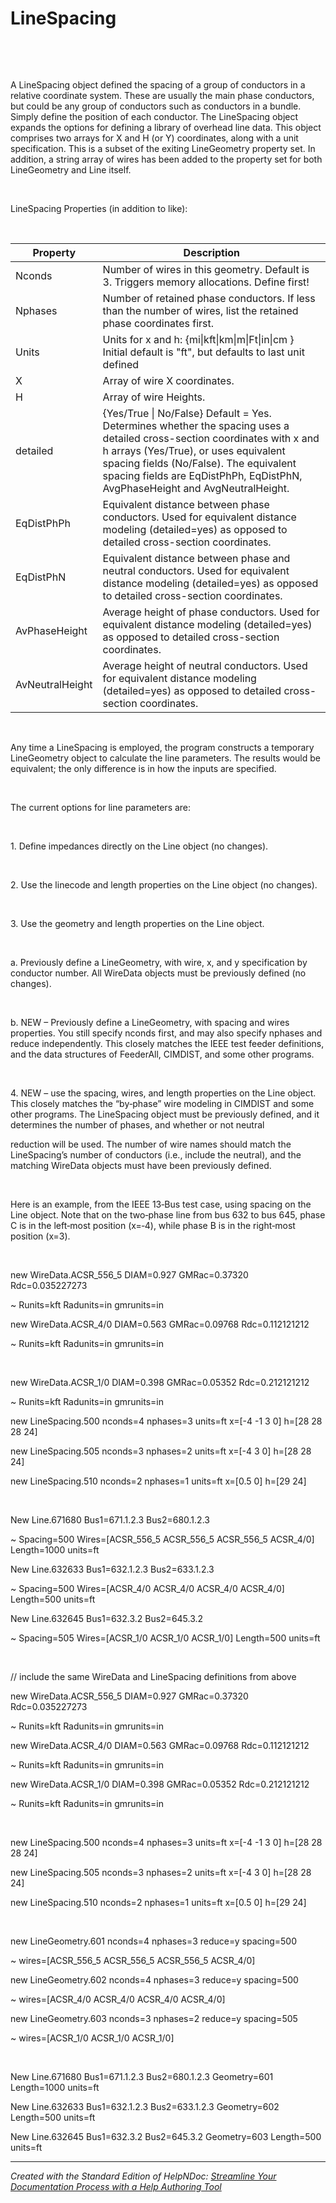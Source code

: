 # LineSpacing

&nbsp;

&nbsp;

A LineSpacing object defined the spacing of a group of conductors in a relative coordinate system. These are usually the main phase conductors, but could be any group of conductors such as conductors in a bundle. Simply define the position of each conductor. The LineSpacing object expands the options for defining a library of overhead line data. This object comprises two arrays for X and H (or Y) coordinates, along with a unit specification. This is a subset of the exiting LineGeometry property set. In addition, a string array of wires has been added to the property set for both LineGeometry and Line itself.

&nbsp;

LineSpacing Properties (in addition to like):

&nbsp;

| **Property** | **Description** |
| --- | --- |
| Nconds | Number of wires in this geometry. Default is 3. Triggers memory allocations. Define first\! |
| Nphases | Number of retained phase conductors. If less than the number of wires, list the retained phase coordinates first. |
| Units | Units for x and h: {mi\|kft\|km\|m\|Ft\|in\|cm } Initial default is "ft", but defaults to last unit defined |
| X | Array of wire X coordinates. |
| H | Array of wire Heights. |
| detailed | {Yes/True \| No/False} Default = Yes. Determines whether the spacing uses a detailed cross-section coordinates with x and h arrays (Yes/True), or uses equivalent spacing fields (No/False). The equivalent spacing fields are EqDistPhPh, EqDistPhN, AvgPhaseHeight and AvgNeutralHeight. |
| EqDistPhPh | Equivalent distance between phase conductors. Used for equivalent distance modeling (detailed=yes) as opposed to detailed cross-section coordinates.&nbsp; |
| EqDistPhN | Equivalent distance between phase and neutral conductors. Used for equivalent distance modeling (detailed=yes) as opposed to detailed cross-section coordinates. |
| AvPhaseHeight | Average height of phase conductors. Used for equivalent distance modeling (detailed=yes) as opposed to detailed cross-section coordinates. |
| AvNeutralHeight | Average height of neutral conductors. Used for equivalent distance modeling (detailed=yes) as opposed to detailed cross-section coordinates. |


&nbsp;

Any time a LineSpacing is employed, the program constructs a temporary LineGeometry object to calculate the line parameters. The results would be equivalent; the only difference is in how the inputs are specified.

&nbsp;

The current options for line parameters are:

&nbsp;

&#49;. Define impedances directly on the Line object (no changes).

&nbsp;

&#50;. Use the linecode and length properties on the Line object (no changes).

&nbsp;

&#51;. Use the geometry and length properties on the Line object.

&nbsp;

a. Previously define a LineGeometry, with wire, x, and y specification by conductor number. All WireData objects must be previously defined (no changes).

&nbsp;

b. NEW – Previously define a LineGeometry, with spacing and wires properties. You still specify nconds first, and may also specify nphases and reduce independently. This closely matches the IEEE test feeder definitions, and the data structures of FeederAll, CIMDIST, and some other programs.

&nbsp;

&#52;. NEW – use the spacing, wires, and length properties on the Line object. This closely matches the “by‐phase” wire modeling in CIMDIST and some other programs. The LineSpacing object must be previously defined, and it determines the number of phases, and whether or not neutral

reduction will be used. The number of wire names should match the LineSpacing’s number of conductors (i.e., include the neutral), and the matching WireData objects must have been previously defined.

&nbsp;

Here is an example, from the IEEE 13‐Bus test case, using spacing on the Line object. Note that on the two‐phase line from bus 632 to bus 645, phase C is in the left‐most position (x=‐4), while phase B is in the right‐most position (x=3).

&nbsp;

new WireData.ACSR\_556\_5 DIAM=0.927 GMRac=0.37320 Rdc=0.035227273

\~ Runits=kft Radunits=in gmrunits=in

new WireData.ACSR\_4/0 DIAM=0.563 GMRac=0.09768 Rdc=0.112121212

\~ Runits=kft Radunits=in gmrunits=in

&nbsp;

new WireData.ACSR\_1/0 DIAM=0.398 GMRac=0.05352 Rdc=0.212121212

\~ Runits=kft Radunits=in gmrunits=in

new LineSpacing.500 nconds=4 nphases=3 units=ft x=\[-4 -1 3 0\] h=\[28 28 28 24\]

new LineSpacing.505 nconds=3 nphases=2 units=ft x=\[-4 3 0\] h=\[28 28 24\]

new LineSpacing.510 nconds=2 nphases=1 units=ft x=\[0.5 0\] h=\[29 24\]

&nbsp;

New Line.671680 Bus1=671.1.2.3 Bus2=680.1.2.3

\~ Spacing=500 Wires=\[ACSR\_556\_5 ACSR\_556\_5 ACSR\_556\_5 ACSR\_4/0\] Length=1000 units=ft

New Line.632633 Bus1=632.1.2.3 Bus2=633.1.2.3

\~ Spacing=500 Wires=\[ACSR\_4/0 ACSR\_4/0 ACSR\_4/0 ACSR\_4/0\] Length=500 units=ft

New Line.632645 Bus1=632.3.2 Bus2=645.3.2

\~ Spacing=505 Wires=\[ACSR\_1/0 ACSR\_1/0 ACSR\_1/0\] Length=500 units=ft

&nbsp;

// include the same WireData and LineSpacing definitions from above

new WireData.ACSR\_556\_5 DIAM=0.927 GMRac=0.37320 Rdc=0.035227273

\~ Runits=kft Radunits=in gmrunits=in

new WireData.ACSR\_4/0 DIAM=0.563 GMRac=0.09768 Rdc=0.112121212

\~ Runits=kft Radunits=in gmrunits=in

new WireData.ACSR\_1/0 DIAM=0.398 GMRac=0.05352 Rdc=0.212121212

\~ Runits=kft Radunits=in gmrunits=in

&nbsp;

new LineSpacing.500 nconds=4 nphases=3 units=ft x=\[-4 -1 3 0\] h=\[28 28 28 24\]

new LineSpacing.505 nconds=3 nphases=2 units=ft x=\[-4 3 0\] h=\[28 28 24\]

new LineSpacing.510 nconds=2 nphases=1 units=ft x=\[0.5 0\] h=\[29 24\]

&nbsp;

new LineGeometry.601 nconds=4 nphases=3 reduce=y spacing=500

\~ wires=\[ACSR\_556\_5 ACSR\_556\_5 ACSR\_556\_5 ACSR\_4/0\]

new LineGeometry.602 nconds=4 nphases=3 reduce=y spacing=500

\~ wires=\[ACSR\_4/0 ACSR\_4/0 ACSR\_4/0 ACSR\_4/0\]

new LineGeometry.603 nconds=3 nphases=2 reduce=y spacing=505

\~ wires=\[ACSR\_1/0 ACSR\_1/0 ACSR\_1/0\]

&nbsp;

New Line.671680 Bus1=671.1.2.3 Bus2=680.1.2.3 Geometry=601 Length=1000 units=ft

New Line.632633 Bus1=632.1.2.3 Bus2=633.1.2.3 Geometry=602 Length=500 units=ft

New Line.632645 Bus1=632.3.2 Bus2=645.3.2 Geometry=603 Length=500 units=ft &nbsp; 
***
_Created with the Standard Edition of HelpNDoc: [Streamline Your Documentation Process with a Help Authoring Tool](<https://www.helpndoc.com/news-and-articles/2022-09-27-why-use-a-help-authoring-tool-instead-of-microsoft-word-to-produce-high-quality-documentation/>)_
